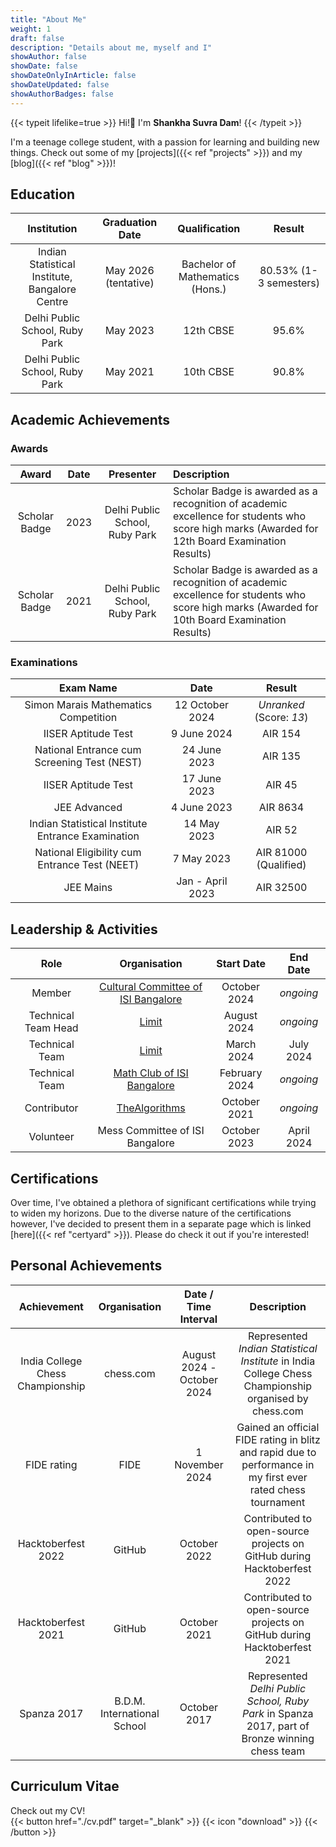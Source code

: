 ```yaml
---
title: "About Me"
weight: 1
draft: false
description: "Details about me, myself and I"
showAuthor: false
showDate: false
showDateOnlyInArticle: false
showDateUpdated: false
showAuthorBadges: false
---
```


{{< typeit lifelike=true >}} Hi!👋 I'm <strong>Shankha Suvra Dam</strong>! {{< /typeit >}}

I'm a teenage college student, with a passion for learning and building new things. Check out some of my [projects]({{< ref "projects" >}}) and my [blog]({{< ref "blog" >}})!

## Education

| Institution | Graduation Date | Qualification | Result |
| :-: | :-: | :-: | :-: |
| Indian Statistical Institute, Bangalore Centre | May 2026 (tentative) | Bachelor of Mathematics (Hons.) | 80.53% (1-3 semesters) |
| Delhi Public School, Ruby Park | May 2023 | 12th CBSE | 95.6% |
| Delhi Public School, Ruby Park | May 2021 | 10th CBSE | 90.8% |

## Academic Achievements

### Awards

| Award | Date | Presenter | Description |
| :-: | :-: | :-: | :- |
| Scholar Badge | 2023 | Delhi Public School, Ruby Park | Scholar Badge is awarded as a recognition of academic excellence for students who score high marks (Awarded for 12th Board Examination Results) | 
| Scholar Badge | 2021 | Delhi Public School, Ruby Park | Scholar Badge is awarded as a recognition of academic excellence for students who score high marks (Awarded for 10th Board Examination Results) |

### Examinations

| Exam Name | Date | Result |
| :-: | :-: | :-: |
| Simon Marais Mathematics Competition | 12 October 2024 | *Unranked* (Score: *13*) |
| IISER Aptitude Test | 9 June 2024 | AIR 154 |
| National Entrance cum Screening Test (NEST) | 24 June 2023 | AIR 135 |
| IISER Aptitude Test | 17 June 2023 | AIR 45 |
| JEE Advanced | 4 June 2023 | AIR 8634 |
| Indian Statistical Institute Entrance Examination | 14 May 2023 | AIR 52 |
| National Eligibility cum Entrance Test (NEET) | 7 May 2023 | AIR 81000 (Qualified) |
| JEE Mains | Jan - April 2023 | AIR 32500 |

## Leadership & Activities

| Role | Organisation | Start Date | End Date |
| :-: | :-: | :-: | :-: |
| Member | [Cultural Committee of ISI Bangalore](https://isibangculturalcommittee.github.io/) | October 2024 | *ongoing* |
| Technical Team Head | [Limit](https://limitisi.in/) | August 2024 | *ongoing* |
| Technical Team | [Limit](https://limitisi.in/) | March 2024 | July 2024 |
| Technical Team | [Math Club of ISI Bangalore](https://mathclubisib.github.io/) | February 2024 | *ongoing* |
| Contributor | [TheAlgorithms](https://github.com/TheAlgorithms) | October 2021 | *ongoing* |
| Volunteer | Mess Committee of ISI Bangalore | October 2023 | April 2024 |

## Certifications

Over time, I've obtained a plethora of significant certifications while trying to widen my horizons. Due to the diverse nature of the certifications however, I've decided to present them in a separate page which is linked [here]({{< ref "certyard" >}}). Please do check it out if you're interested!

## Personal Achievements

| Achievement | Organisation | Date / Time Interval | Description |
| :-: | :-: | :-: | :-: |
| India College Chess Championship | chess.com | August 2024 - October 2024 | Represented *Indian Statistical Institute* in India College Chess Championship organised by chess.com |
| FIDE rating | FIDE | 1 November 2024 | Gained an official FIDE rating in blitz and rapid due to performance in my first ever rated chess tournament |
| Hacktoberfest 2022 | GitHub | October 2022 | Contributed to open-source projects on GitHub during Hacktoberfest 2022 |
| Hacktoberfest 2021 | GitHub | October 2021 | Contributed to open-source projects on GitHub during Hacktoberfest 2021 |
| Spanza 2017 | B.D.M. International School | October 2017 | Represented *Delhi Public School, Ruby Park* in Spanza 2017, part of Bronze winning chess team | 

## Curriculum Vitae
Check out my CV!  
{{< button href="./cv.pdf" target="_blank" >}} {{< icon "download" >}} {{< /button >}}

